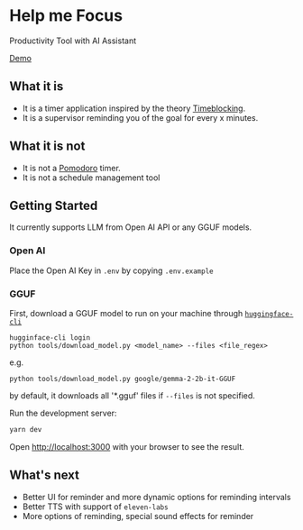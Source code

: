 # Help me Focus

Productivity Tool with AI Assistant

[Demo](https://helpmefocus.co)

## What it is

- It is a timer application inspired by the theory [Timeblocking](https://en.wikipedia.org/wiki/Timeblocking).
- It is a supervisor reminding you of the goal for every x minutes.

## What it is not

- It is not a [Pomodoro](https://en.wikipedia.org/wiki/Pomodoro_Technique) timer.
- It is not a schedule management tool

## Getting Started

It currently supports LLM from Open AI API or any GGUF models.

### Open AI

Place the Open AI Key in `.env` by copying `.env.example`

### GGUF

First, download a GGUF model to run on your machine through [`huggingface-cli`](https://huggingface.co/docs/huggingface_hub/en/guides/cli)

```
hugginface-cli login
python tools/download_model.py <model_name> --files <file_regex>
```

e.g.

```
python tools/download_model.py google/gemma-2-2b-it-GGUF
```

by default, it downloads all '*.gguf' files if `--files` is not specified.

Run the development server:

```bash
yarn dev
```

Open [http://localhost:3000](http://localhost:3000) with your browser to see the result.


## What's next

- Better UI for reminder and more dynamic options for reminding intervals
- Better TTS with support of `eleven-labs`
- More options of reminding, special sound effects for reminder
